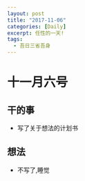 ```yaml
---
layout: post
title: "2017-11-06"
categories: [Daily]
excerpt: 任性的一天!
tags:
  - 吾日三省吾身
---
```



#  十一月六号

## 干的事

- 写了关于想法的计划书


## 想法

- 不写了,睡觉
